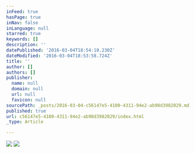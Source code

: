 ```yaml
---
inFeed: true
hasPage: true
inNav: false
inLanguage: null
starred: true
keywords: []
description: ''
datePublished: '2016-03-04T18:54:10.230Z'
dateModified: '2016-03-04T18:53:58.724Z'
title: ''
author: []
authors: []
publisher:
  name: null
  domain: null
  url: null
  favicon: null
sourcePath: _posts/2016-03-04-c56147e5-4100-4311-94e2-ab98d3982029.md
published: true
url: c56147e5-4100-4311-94e2-ab98d3982029/index.html
_type: Article

---
```

![](https://s3-us-west-2.amazonaws.com/the-grid-img/p/9d6dba5c4a4a0f39aae8f5713010eeaa46e5890b.jpg)
![](https://the-grid-user-content.s3-us-west-2.amazonaws.com/7ef1ed27-c6ed-4529-bd43-480f94a8b295.jpg)